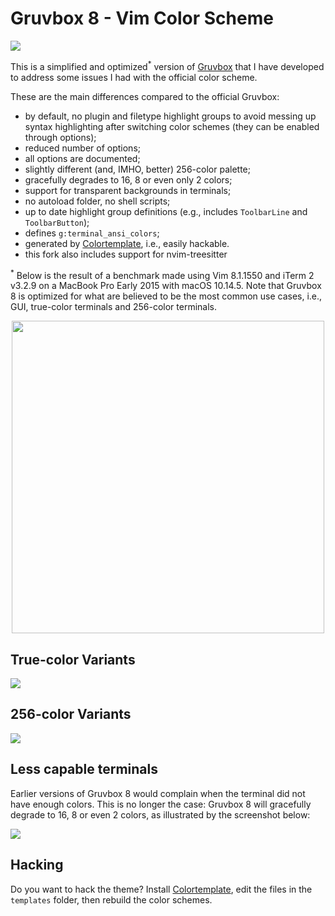 # Gruvbox 8 - Vim Color Scheme

![](https://raw.github.com/lifepillar/Resources/master/gruvbox8/gruvbox8-dark-and-light.png)

This is a simplified and optimized<sup>*</sup> version of
[Gruvbox](https://github.com/morhetz/gruvbox) that I have developed
to address some issues I had with the official color scheme.

 These are the main differences compared to the official Gruvbox:

- by default, no plugin and filetype highlight groups to avoid messing up syntax
  highlighting after switching color schemes (they can be enabled through
  options);
- reduced number of options;
- all options are documented;
- slightly different (and, IMHO, better) 256-color palette;
- gracefully degrades to 16, 8 or even only 2 colors;
- support for transparent backgrounds in terminals;
- no autoload folder, no shell scripts;
- up to date highlight group definitions (e.g., includes `ToolbarLine`
  and `ToolbarButton`);
- defines `g:terminal_ansi_colors`;
- generated by [Colortemplate](https://github.com/lifepillar/vim-colortemplate),
  i.e., easily hackable.
- this fork also includes support for nvim-treesitter

<sup>*</sup> Below is the result of a benchmark made using Vim 8.1.1550 and
iTerm 2 v3.2.9 on a MacBook Pro Early 2015 with macOS 10.14.5. Note that Gruvbox
8 is optimized for what are believed to be the most common use cases, i.e., GUI,
true-color terminals and 256-color terminals.

<p align="center">
<img width="500" src="https://raw.github.com/lifepillar/Resources/master/gruvbox8/load_time.png">
</p>


## True-color Variants

![](https://raw.github.com/lifepillar/Resources/master/gruvbox8/gruvbox8-variants.png)

## 256-color Variants

![](https://raw.github.com/lifepillar/Resources/master/gruvbox8/gruvbox8-256-variants.png)

## Less capable terminals

Earlier versions of Gruvbox 8 would complain when the terminal did not have
enough colors. This is no longer the case: Gruvbox 8 will gracefully degrade to
16, 8 or even 2 colors, as illustrated by the screenshot below:

![](https://raw.github.com/lifepillar/Resources/master/gruvbox8/gruvbox8-degrade.png)


## Hacking

Do you want to hack the theme? Install
[Colortemplate](https://github.com/lifepillar/vim-colortemplate), edit the
files in the `templates` folder, then rebuild the color schemes.

